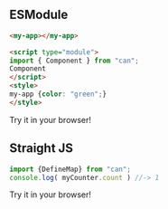 <style>
    .highlight {background-color: #90FEFB;}
    .expand {height: 20px; background-color: red;}
    .codepen:before {
        content: "Try it in your browser!"
    }
</style>

## ESModule

```html
<my-app></my-app>

<script type="module">
import { Component } from "can";
Component
</script>
<style>
my-app {color: "green";}
</style>
```
<div class='codepen'></div>

## Straight JS

```js
import {DefineMap} from "can";
console.log( myCounter.count ) //-> 1
```
<div class='codepen'></div>
